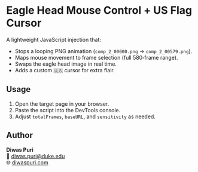 # Eagle Head Mouse Control + US Flag Cursor

A lightweight JavaScript injection that:
- Stops a looping PNG animation (`comp_2_00000.png` → `comp_2_00579.png`).
- Maps mouse movement to frame selection (full 580‑frame range).
- Swaps the eagle head image in real time.
- Adds a custom 🇺🇸 cursor for extra flair.

## Usage
1. Open the target page in your browser.
2. Paste the script into the DevTools console.
3. Adjust `totalFrames`, `baseURL`, and `sensitivity` as needed.

## Author
**Diwas Puri**  
📧 [diwas.puri@duke.edu](mailto:diwas.puri@duke.edu)  
🌐 [diwaspuri.com](https://diwaspuri.com)

